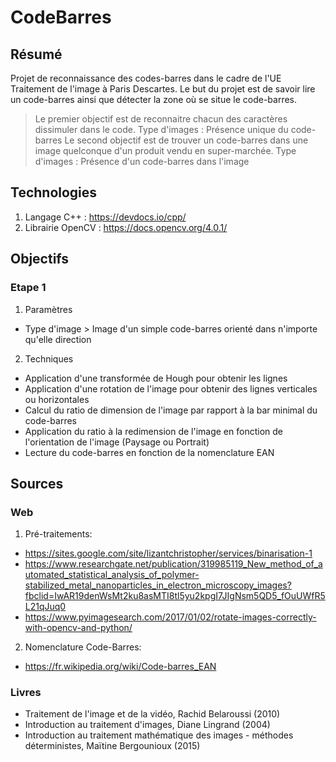 # CodeBarres

## Résumé

Projet de reconnaissance des codes-barres dans le cadre de l'UE Traitement de l'image à Paris Descartes.
Le but du projet est de savoir lire un code-barres ainsi que détecter la zone où se situe le code-barres.

>Le premier objectif est de reconnaitre chacun des caractères dissimuler dans le code.
Type d'images : Présence unique du code-barres
>Le second objectif est de trouver un code-barres dans une image quelconque d'un produit vendu en super-marchée.
Type d'images : Présence d'un code-barres dans l'image

## Technologies

1. Langage C++ : https://devdocs.io/cpp/
2. Librairie OpenCV : https://docs.opencv.org/4.0.1/

## Objectifs

### Etape 1
1. Paramètres
- Type d'image > Image d'un simple code-barres orienté dans n'importe qu'elle direction
2. Techniques
- Application d'une transformée de Hough pour obtenir les lignes
- Application d'une rotation de l'image pour obtenir des lignes verticales ou horizontales
- Calcul du ratio de dimension de l'image par rapport à la bar minimal du code-barres
- Application du ratio à la redimension de l'image en fonction de l'orientation de l'image (Paysage ou Portrait)
- Lecture du code-barres en fonction de la nomenclature EAN

## Sources

### Web

1. Pré-traitements:
- https://sites.google.com/site/lizantchristopher/services/binarisation-1
- https://www.researchgate.net/publication/319985119_New_method_of_automated_statistical_analysis_of_polymer-stabilized_metal_nanoparticles_in_electron_microscopy_images?fbclid=IwAR19denWsMt2ku8asMTI8tl5yu2kpgI7JIgNsm5QD5_fOuUWfR5L21qJuq0
- https://www.pyimagesearch.com/2017/01/02/rotate-images-correctly-with-opencv-and-python/

2. Nomenclature Code-Barres:
- https://fr.wikipedia.org/wiki/Code-barres_EAN

### Livres

- Traitement de l'image et de la vidéo, Rachid Belaroussi (2010)
- Introduction au traitement d'images, Diane Lingrand (2004)
- Introduction au traitement mathématique des images - méthodes déterministes, Maïtine Bergounioux (2015)
